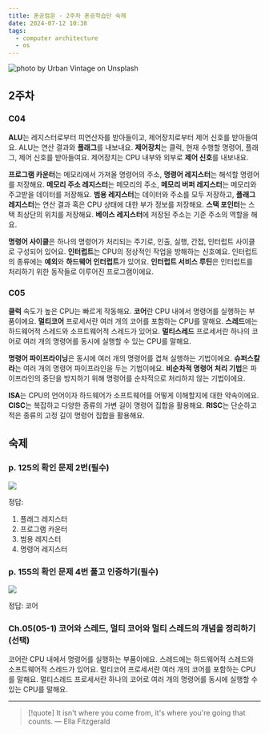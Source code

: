 ```yaml
---
title: 혼공컴운 - 2주차 혼공학습단 숙제
date: 2024-07-12 10:38
tags:
  - computer architecture
  - os
---
```


![photo by Urban Vintage on Unsplash](https://images.unsplash.com/photo-1718524767485-933ffe403faa?crop=entropy&cs=srgb&fm=jpg&ixid=M3wzNjM5Nzd8MHwxfHJhbmRvbXx8fHx8fHx8fDE3MjA3NDgzMTV8&ixlib=rb-4.0.3&q=85&w=768&h=432)

## 2주차
### C04
**ALU**는 레지스터로부터 피연산자를 받아들이고, 제어장치로부터 제어 신호를 받아들여요.
ALU는 연산 결과와 **플래그**를 내보내요.
**제어장치**는 클럭, 현재 수행할 명령어, 플래그, 제어 신호를 받아들여요.
제어장치는 CPU 내부와 외부로 **제어 신호**를 내보내요.

**프로그램 카운터**는 메모리에서 가져올 명령어의 주소, **명령어 레지스터**는 해석할 명령어를 저장해요.
**메모리 주소 레지스터**는 메모리의 주소, **메모리 버퍼 레지스터**는 메모리와 주고받을 데이터를 저장해요.
**범용 레지스터**는 데이터와 주소를 모두 저장하고, **플래그 레지스터**는 연산 결과 혹은 CPU 상태에 대한 부가 정보를 저장해요.
**스택 포인터**는 스택 최상단의 위치를 저장해요.
**베이스 레지스터**에 저장된 주소는 기준 주소의 역할을 해요.

**명령어 사이클**은 하나의 명령어가 처리되는 주기로, 인출, 실행, 간접, 인터럽트 사이클로 구성되어 있어요.
**인터럽트**는 CPU의 정상적인 작업을 방해하는 신호예요.
인터럽트의 종류에는 **예외**와 **하드웨어 인터럽트**가 있어요.
**인터럽트 서비스 루틴**은 인터럽트를 처리하기 위한 동작들로 이루어진 프로그램이에요.
### C05
**클럭** 속도가 높은 CPU는 빠르게 작동해요.
**코어**란 CPU 내에서 명령어를 실행하는 부품이에요.
**멀티코어** 프로세서란 여러 개의 코어를 포함하는 CPU를 말해요.
**스레드**에는 하드웨어적 스레드와 소프트웨어적 스레드가 있어요.
**멀티스레드** 프로세서란 하나의 코어로 여러 개의 명령어를 동시에 실행할 수 있는 CPU를 말해요.

**명령어 파이프라이닝**은 동시에 여러 개의 명령어를 겹쳐 실행하는 기법이에요.
**슈퍼스칼라**는 여러 개의 명령어 파이프라인을 두는 기법이에요.
**비순차적 명령어 처리 기법**은 파이프라인의 중단을 방지하기 위해 명령어를 순차적으로 처리하지 않는 기법이에요.

**ISA**는 CPU의 언어이자 하드웨어가 소프트웨어를 어떻게 이해할지에 대한 약속이에요.
**CISC**는 복잡하고 다양한 종류의 가변 길이 명령어 집합을 활용해요.
**RISC**는 단순하고 적은 종류의 고정 길이 명령어 집합을 활용해요.
## 숙제
### p. 125의 확인 문제 2번(필수)
![](assets/book-hongong-2-2-1.png)

정답:
1. 플래그 레지스터
2. 프로그램 카운터
3. 범용 레지스터
4. 명령어 레지스터
### p. 155의 확인 문제 4번 풀고 인증하기(필수)
![](assets/book-hongong-2-4-1.png)

정답: 코어
### Ch.05(05-1) 코어와 스레드, 멀티 코어와 멀티 스레드의 개념을 정리하기(선택)
코어란 CPU 내에서 명령어를 실행하는 부품이에요.
스레드에는 하드웨어적 스레드와 소프트웨어적 스레드가 있어요.
멀티코어 프로세서란 여러 개의 코어를 포함하는 CPU를 말해요.
멀티스레드 프로세서란 하나의 코어로 여러 개의 명령어를 동시에 실행할 수 있는 CPU를 말해요.

---

> [!quote] It isn't where you come from, it's where you're going that counts.
> — Ella Fitzgerald